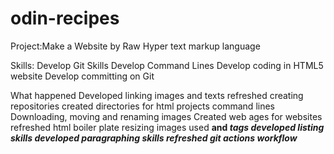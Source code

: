 # odin-recipes
Project:Make a Website by Raw Hyper text markup language

Skills:
Develop Git Skills
Develop Command Lines
Develop coding in HTML5 website
Develop committing on Git


What happened
Developed linking images and texts
refreshed creating repositories
created directories for html projects command lines
Downloading, moving and renaming images
Created web ages for websites
refreshed html boiler plate
resizing images
used <strong> and <em> tags
developed listing skills
developed paragraphing skills
refreshed git actions workflow

